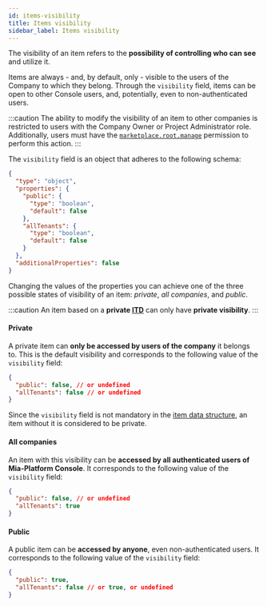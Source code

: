 ```yaml
---
id: items-visibility
title: Items visibility
sidebar_label: Items visibility
---
```


The visibility of an item refers to the **possibility of controlling who can see** and utilize it.

Items are always - and, by default, only - visible to the users of the Company to which they belong. Through the `visibility` field, items can be open to other Console users, and, potentially, even to non-authenticated users.

:::caution
The ability to modify the visibility of an item to other companies is restricted to users with the Company Owner or Project Administrator role. Additionally, users must have the [`marketplace.root.manage`](/products/console/identity-and-access-management/console-levels-and-permission-management.md#console-root-level-permissions) permission to perform this action.
:::

The `visibility` field is an object that adheres to the following schema:

```json
{
  "type": "object",
  "properties": {
    "public": {
      "type": "boolean",
      "default": false
    },
    "allTenants": {
      "type": "boolean",
      "default": false
    }
  },
  "additionalProperties": false
}
```

Changing the values of the properties you can achieve one of the three possible states of visibility of an item: *private*, *all companies*, and *public*.

:::caution
An item based on a **private [ITD](/products/software-catalog/basic-concepts/10_items-types.md)** can only have **private visibility**.
:::

#### Private

A private item can **only be accessed by users of the company** it belongs to. This is the default visibility and corresponds to the following value of the `visibility` field:

```json
{
  "public": false, // or undefined
  "allTenants": false // or undefined
}
```

Since the `visibility` field is not mandatory in the [item data structure](/products/software-catalog/basic-concepts/05_items-data-structure.md), an item without it is considered to be private.

#### All companies

An item with this visibility can be **accessed by all authenticated users of Mia-Platform Console**. It corresponds to the following value of the `visibility` field:

```json
{
  "public": false, // or undefined
  "allTenants": true
}
```

#### Public

A public item can be **accessed by anyone**, even non-authenticated users. It corresponds to the following value of the `visibility` field:

```json
{
  "public": true,
  "allTenants": false // or true, or undefined
}
```
